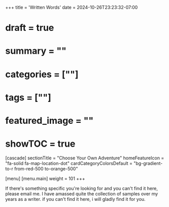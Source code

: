 +++
title = 'Written Words'
date = 2024-10-26T23:23:32-07:00
# draft = true
# summary = ""
# categories = [""]
# tags = [""]
# featured_image = ""
# showTOC = true
[cascade]
  sectionTitle = "Choose Your Own Adventure"
  homeFeatureIcon = "fa-solid fa-map-location-dot"
  cardCategoryColorsDefault = "bg-gradient-to-r from-red-500 to-orange-500"
  
[menu]
 [menu.main]
  weight = 101
+++

If there's something specific you're looking for and you can't find it here, please email me. I have amassed quite the collection of samples over my years as a writer. if you can't find it here, i will gladly find it for you.

